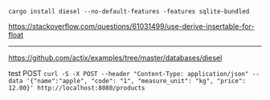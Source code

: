 `cargo install diesel --no-default-features -features sqlite-bundled`

https://stackoverflow.com/questions/61031499/use-derive-insertable-for-float

---

https://github.com/actix/examples/tree/master/databases/diesel

test POST
`curl -S -X POST --header "Content-Type: application/json" --data '{"name":"apple", "code": "1", "measure_unit": "kg", "price": 12.00}' http://localhost:8080/products`
